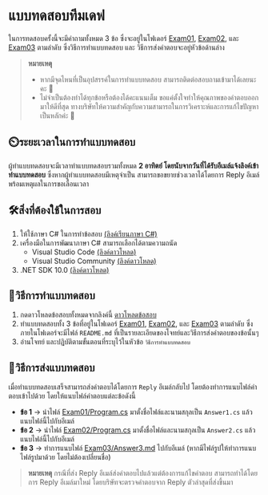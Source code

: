# แบบทดสอบทีมเดฟ
ในการทดสอบครั้งนี้จะมีคำถามทั้งหมด 3 ข้อ ซึ่งจะอยู่ในโฟเดอร์ [Exam01](Exam01/), [Exam02](Exam02/), และ [Exam03](Exam03/) ตามลำดับ ซึ่งวิธีการทำแบบทดสอบ และ วิธีการส่งคำตอบจะอยู่หัวข้อด้านล่าง

> **หมายเหตุ**
> * หากมีจุดไหนที่เป็นอุปสรรค์ในการทำแบบทดสอบ สามารถติดต่อสอบถามเข้ามาได้เลยนะคะ 🥰
> * ไม่จำเป็นต้องทำได้ทุกข้อหรือต้องได้คะแนนเต็ม ขอแค่ตั้งใจทำให้คุณภาพของคำตอบออกมาให้ดีที่สุด ทางบริษัทให้ความสำคัญกับความสามารถในการวิเคราะห์และการแก้ไขปัญหาเป็นหลักค่ะ 💖

## ⏲️ระยะเวลาในการทำแบบทดสอบ
ผู้ทำแบบทดสอบจะมีเวลาทำแบบทดสอบรวมทั้งหมด **2 อาทิตย์ โดยนับจากวันที่ได้รับอีเมล์แจ้งลิงค์เข้าทำแบบทดสอบ** ซึ่งหากผู้ทำแบบทดสอบมีเหตุจำเป็น สามารถขอขยายช่วงเวลาได้โดยการ Reply อีเมล์พร้อมเหตุผลในการขอเลื่อนเวลา 

## 🛠️สิ่งที่ต้องใช้ในการสอบ
1. ให้ใช้ภาษา C# ในการทำข้อสอบ [(ลิงค์เรียนภาษา C#)](https://www.saladpuk.com/beginner-1/csharp101/basic)
2. เครื่องมือในการพัฒนาภาษา C# สามารถเลือกได้ตามความถนัด
    * Visual Studio Code [(ลิงค์ดาวโหลด)](https://code.visualstudio.com)
    * Visual Studio Community [(ลิงค์ดาวโหลด)](https://visualstudio.microsoft.com)
2. .NET SDK 10.0 [(ลิงค์ดาวโหลด)](https://dotnet.microsoft.com/en-us/download/visual-studio-sdks)

## 📝วิธีการทำแบบทดสอบ
1. กดดาวโหลดข้อสอบทั้งหมดจากลิงค์นี้ [ดาวโหลดข้อสอบ](https://github.com/the-s-mana/join-us-technical-challenge/archive/refs/heads/main.zip)
2. ทำแบบทดสอบทั้ง 3 ข้อที่อยู่ในโฟเดอร์ [Exam01](Exam01/), [Exam02](Exam02/), และ [Exam03](Exam03/) ตามลำดับ ซึ่งภายในโฟเดอร์จะมีไฟล์ `README.md` ที่เป็นรายละเอียดของโจทย์และวิธีการส่งคำตอบของข้อนั้นๆ
3. อ่านโจทย์ และปฏิบัติตามขั้นตอนที่ระบุไว้ในหัวข้อ `วิธีการทำแบบทดสอบ`

## 🥳วิธีการส่งแบบทดสอบ
เมื่อทำแบบทดสอบเสร็จสามารถส่งคำตอบได้โดยการ `Reply` อีเมล์กลับไป โดยต้องทำการแนบไฟล์คำตอบเข้าไปด้วย โดยให้แนบไฟล์คำตอบแต่ละข้อดังนี้
* **ข้อ 1** → นำไฟล์ [Exam01/Program.cs](Exam01/Program.cs) มาตั้งชื่อไฟล์และนามสกุลเป็น `Answer1.cs` แล้วแนบไฟล์นี้ไปกับอีเมล์
* **ข้อ 2** → นำไฟล์ [Exam02/Program.cs](Exam02/Program.cs) มาตั้งชื่อไฟล์และนามสกุลเป็น `Answer2.cs` แล้วแนบไฟล์นี้ไปกับอีเมล์
* **ข้อ 3** → ทำการแนบไฟล์ [Exam03/Answer3.md](Exam03/Answer3.md) ไปกับอีเมล์ (หากมีไฟล์รูปให้ทำการแนบไฟล์รูปมาด้วย โดยไม่ต้องเปลี่ยนชื่อ)

> **หมายเหตุ**
> กรณีที่ส่ง Reply อีเมล์ส่งคำตอบไปแล้วแต่ต้องการแก้ไขคำตอบ สามารถทำได้โดยการ Reply อีเมล์มาใหม่ โดยบริษัทจะตรวจคำตอบจาก Reply ตัวล่าสุดที่ส่งขึ้นมา